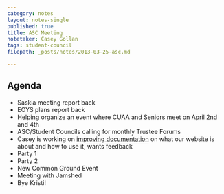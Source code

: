 ```yaml
---
category: notes
layout: notes-single
published: true
title: ASC Meeting
notetaker: Casey Gollan
tags: student-council
filepath: _posts/notes/2013-03-25-asc.md

---
```


## Agenda

- Saskia meeting report back
- EOYS plans report back
- Helping organize an event where CUAA and Seniors meet on April 2nd and 4th
- ASC/Student Councils calling for monthly Trustee Forums
- Casey is working on [improving documentation](https://github.com/CooperASC/cooperasc.github.com/blob/master/README.md) on what our website is about and how to use it, wants feedback
- Party 1
- Party 2
- New Common Ground Event
- Meeting with Jamshed
- Bye Kristi!